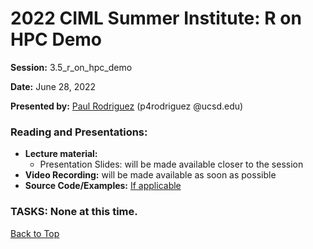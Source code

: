 # 2022 CIML Summer Institute: R on HPC Demo

**Session:** 3.5_r_on_hpc_demo

**Date:** June 28, 2022

**Presented by:** [Paul Rodriguez](https://www.coursera.org/instructor/~13847302) (p4rodriguez @ucsd.edu) 

### Reading and Presentations:
* **Lecture material:**
   * Presentation Slides: will be made available closer to the session
* **Video Recording:** will be made available as soon as possible
* **Source Code/Examples:** [If applicable]()

### TASKS: None at this time.

[Back to Top](#top)
